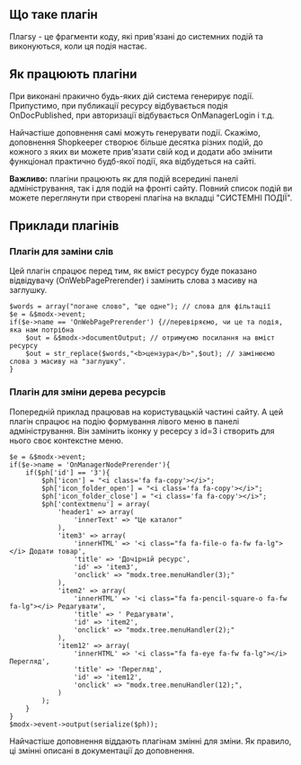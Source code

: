## Що таке плагін ###
Плагsy - це фрагменти коду, які прив'язані до системних подій та виконуються, коли ця подія настає.
## Як працюють плагіни ##
При виконані пракично будь-яких дій система генерирує події. Припустимо, при публикації ресурсу відбувається подія OnDocPublished, при авторизації відбувається OnManagerLogin і т.д.

Найчастіше доповнення самі можуть генерувати події. Скажімо, доповнення Shopkeeper створює більше десятка різних подій, до кожного з яких ви можете прив'язати свій код и додати або змінити функціонал практично будб-якої події, яка відбудеться на сайті.

**Важливо:** плагіни працюють як для подій всередині панелі адміністрування, так і для подій на фронті сайту. Повний список подій ви можете переглянути при створені плагіна на вкладці "СИСТЕМНІ ПОДІЇ".

## Приклади плагінів ##

### Плагін для заміни слів ###

Цей плагін спрацює перед тим, як вміст ресурсу буде показано відвідувачу (OnWebPagePrerender) і замінить слова з масиву на заглушку.
```
$words = array("погане слово", "ще одне"); // слова для фільтації
$e = &$modx->event;
if($e->name == 'OnWebPagePrerender') {//перевіряємо, чи це та подія, яка нам потрібна
	$out = &$modx->documentOutput; // отримуємо посилання на вміст ресурсу
	$out = str_replace($words,"<b>цензура</b>",$out); // замінюємо слова з масиву на "заглушку".
}
```

### Плагін для зміни дерева ресурсів ###
Попередній приклад працював на користувацькій частині сайту.
А цей плагін спрацює на подію формування лівого меню в панелі адміністрування.
Він замінить іконку у ресерсу з id=3 і створить для нього своє контекстне меню.
```
$e = &$modx->event;
if($e->name = 'OnManagerNodePrerender'){
	if($ph['id'] == '3'){
		$ph['icon'] = "<i class='fa fa-copy'></i>";
		$ph['icon_folder_open'] = "<i class='fa fa-copy'></i>";
		$ph['icon_folder_close'] = "<i class='fa fa-copy'></i>";	
		$ph['contextmenu'] = array(
			'header1' => array(
				'innerText' => "Це каталог"
			),
			'item3' => array(
				'innerHTML' => '<i class="fa fa-file-o fa-fw fa-lg"></i> Додати товар',
				'title' => 'Дочірній ресурс',
				'id' => 'item3',
				'onclick' => "modx.tree.menuHandler(3);"
			),
			'item2' => array(
				'innerHTML' => '<i class="fa fa-pencil-square-o fa-fw fa-lg"></i> Редагувати',
				'title' => ' Редагувати',
				'id' => 'item2',
				'onclick' => "modx.tree.menuHandler(2);"
			),
			'item12' => array(
				'innerHTML' => '<i class="fa fa-eye fa-fw fa-lg"></i> Перегляд',
				'title' => 'Перегляд',
				'id' => 'item12',
				'onclick' => "modx.tree.menuHandler(12);",
			)
		);
	}
}
$modx->event->output(serialize($ph));
```
Найчастіше доповнення віддають плагінам змінні для зміни.
Як правило, ці змінні описані в документації до доповнення.

